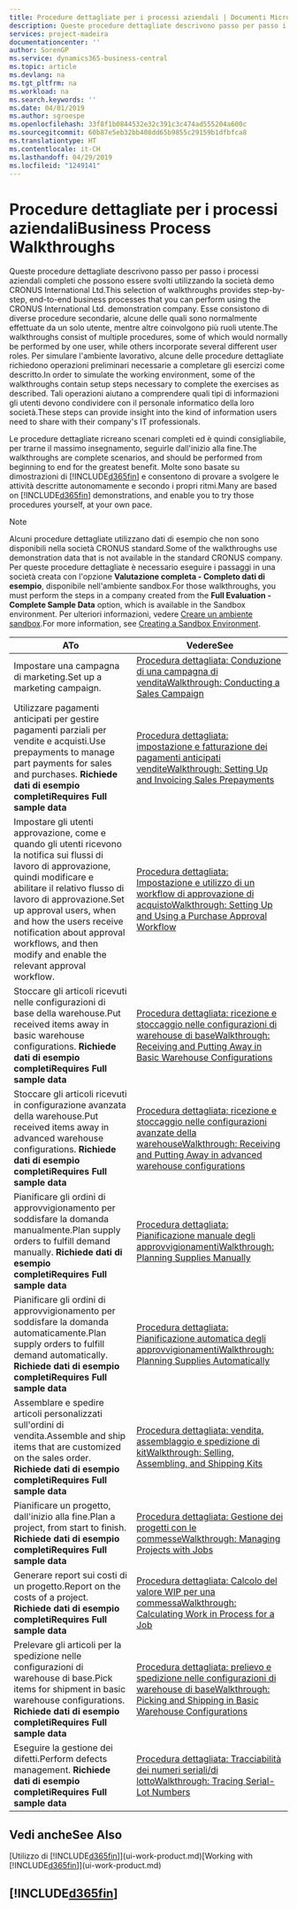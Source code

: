 ```yaml
---
title: Procedure dettagliate per i processi aziendali | Documenti Microsoft
description: Queste procedure dettagliate descrivono passo per passo i processi aziendali completi che possono essere svolti utilizzando la società demo CRONUS International Ltd. Esse consistono di diverse procedure secondarie, alcune delle quali sono normalmente effettuate da un solo utente, mentre altre coinvolgono più ruoli utente. Per simulare l'ambiente lavorativo, alcune delle procedure dettagliate richiedono operazioni preliminari necessarie a completare gli esercizi come descritto. Tali operazioni aiutano a comprendere quali tipi di informazioni gli utenti devono condividere con il personale informatico della loro società.
services: project-madeira
documentationcenter: ''
author: SorenGP
ms.service: dynamics365-business-central
ms.topic: article
ms.devlang: na
ms.tgt_pltfrm: na
ms.workload: na
ms.search.keywords: ''
ms.date: 04/01/2019
ms.author: sgroespe
ms.openlocfilehash: 33f8f1b0844532e32c391c3c474ad555204a600c
ms.sourcegitcommit: 60b87e5eb32bb408dd65b9855c29159b1dfbfca8
ms.translationtype: HT
ms.contentlocale: it-CH
ms.lasthandoff: 04/29/2019
ms.locfileid: "1249141"
---
```

# <a name="business-process-walkthroughs"></a><span data-ttu-id="07e7f-106">Procedure dettagliate per i processi aziendali</span><span class="sxs-lookup"><span data-stu-id="07e7f-106">Business Process Walkthroughs</span></span>
<span data-ttu-id="07e7f-107">Queste procedure dettagliate descrivono passo per passo i processi aziendali completi che possono essere svolti utilizzando la società demo CRONUS International Ltd.</span><span class="sxs-lookup"><span data-stu-id="07e7f-107">This selection of walkthroughs provides step-by-step, end-to-end business processes that you can perform using the CRONUS International Ltd. demonstration company.</span></span> <span data-ttu-id="07e7f-108">Esse consistono di diverse procedure secondarie, alcune delle quali sono normalmente effettuate da un solo utente, mentre altre coinvolgono più ruoli utente.</span><span class="sxs-lookup"><span data-stu-id="07e7f-108">The walkthroughs consist of multiple procedures, some of which would normally be performed by one user, while others incorporate several different user roles.</span></span> <span data-ttu-id="07e7f-109">Per simulare l'ambiente lavorativo, alcune delle procedure dettagliate richiedono operazioni preliminari necessarie a completare gli esercizi come descritto.</span><span class="sxs-lookup"><span data-stu-id="07e7f-109">In order to simulate the working environment, some of the walkthroughs contain setup steps necessary to complete the exercises as described.</span></span> <span data-ttu-id="07e7f-110">Tali operazioni aiutano a comprendere quali tipi di informazioni gli utenti devono condividere con il personale informatico della loro società.</span><span class="sxs-lookup"><span data-stu-id="07e7f-110">These steps can provide insight into the kind of information users need to share with their company's IT professionals.</span></span>  

 <span data-ttu-id="07e7f-111">Le procedure dettagliate ricreano scenari completi ed è quindi consigliabile, per trarne il massimo insegnamento, seguirle dall'inizio alla fine.</span><span class="sxs-lookup"><span data-stu-id="07e7f-111">The walkthroughs are complete scenarios, and should be performed from beginning to end for the greatest benefit.</span></span> <span data-ttu-id="07e7f-112">Molte sono basate su dimostrazioni di [!INCLUDE[d365fin](includes/d365fin_md.md)] e consentono di provare a svolgere le attività descritte autonomamente e secondo i propri ritmi.</span><span class="sxs-lookup"><span data-stu-id="07e7f-112">Many are based on [!INCLUDE[d365fin](includes/d365fin_md.md)] demonstrations, and enable you to try those procedures yourself, at your own pace.</span></span>  

> [!NOTE]
> <span data-ttu-id="07e7f-113">Alcuni procedure dettagliate utilizzano dati di esempio che non sono disponibili nella società CRONUS standard.</span><span class="sxs-lookup"><span data-stu-id="07e7f-113">Some of the walkthroughs use demonstration data that is not available in the standard CRONUS company.</span></span> <span data-ttu-id="07e7f-114">Per queste procedure dettagliate è necessario eseguire i passaggi in una società creata con l'opzione **Valutazione completa - Completo dati di esempio**, disponibile nell'ambiente sandbox.</span><span class="sxs-lookup"><span data-stu-id="07e7f-114">For those walkthroughs, you must perform the steps in a company created from the **Full Evaluation - Complete Sample Data** option, which is available in the Sandbox environment.</span></span> <span data-ttu-id="07e7f-115">Per ulteriori informazioni, vedere [Creare un ambiente sandbox](across-how-create-sandbox-environment.md).</span><span class="sxs-lookup"><span data-stu-id="07e7f-115">For more information, see [Creating a Sandbox Environment](across-how-create-sandbox-environment.md).</span></span>

|<span data-ttu-id="07e7f-116">A</span><span class="sxs-lookup"><span data-stu-id="07e7f-116">To</span></span>|<span data-ttu-id="07e7f-117">Vedere</span><span class="sxs-lookup"><span data-stu-id="07e7f-117">See</span></span>|  
|--------|---------|  
|<span data-ttu-id="07e7f-118">Impostare una campagna di marketing.</span><span class="sxs-lookup"><span data-stu-id="07e7f-118">Set up a marketing campaign.</span></span>|[<span data-ttu-id="07e7f-119">Procedura dettagliata: Conduzione di una campagna di vendita</span><span class="sxs-lookup"><span data-stu-id="07e7f-119">Walkthrough: Conducting a Sales Campaign</span></span>](walkthrough-conducting-a-sales-campaign.md)|  
|<span data-ttu-id="07e7f-120">Utilizzare pagamenti anticipati per gestire pagamenti parziali per vendite e acquisti.</span><span class="sxs-lookup"><span data-stu-id="07e7f-120">Use prepayments to manage part payments for sales and purchases.</span></span> <span data-ttu-id="07e7f-121">**Richiede dati di esempio completi**</span><span class="sxs-lookup"><span data-stu-id="07e7f-121">**Requires Full sample data**</span></span> |[<span data-ttu-id="07e7f-122">Procedura dettagliata: impostazione e fatturazione dei pagamenti anticipati vendite</span><span class="sxs-lookup"><span data-stu-id="07e7f-122">Walkthrough: Setting Up and Invoicing Sales Prepayments</span></span>](walkthrough-setting-up-and-invoicing-sales-prepayments.md)|  
|<span data-ttu-id="07e7f-123">Impostare gli utenti approvazione, come e quando gli utenti ricevono la notifica sui flussi di lavoro di approvazione, quindi modificare e abilitare il relativo flusso di lavoro di approvazione.</span><span class="sxs-lookup"><span data-stu-id="07e7f-123">Set up approval users, when and how the users receive notification about approval workflows, and then modify and enable the relevant approval workflow.</span></span>|[<span data-ttu-id="07e7f-124">Procedura dettagliata: Impostazione e utilizzo di un workflow di approvazione di acquisto</span><span class="sxs-lookup"><span data-stu-id="07e7f-124">Walkthrough: Setting Up and Using a Purchase Approval Workflow</span></span>](walkthrough-setting-up-and-using-a-purchase-approval-workflow.md)|  
|<span data-ttu-id="07e7f-125">Stoccare gli articoli ricevuti nelle configurazioni di base della warehouse.</span><span class="sxs-lookup"><span data-stu-id="07e7f-125">Put received items away in basic warehouse configurations.</span></span> <span data-ttu-id="07e7f-126">**Richiede dati di esempio completi**</span><span class="sxs-lookup"><span data-stu-id="07e7f-126">**Requires Full sample data**</span></span>|[<span data-ttu-id="07e7f-127">Procedura dettagliata: ricezione e stoccaggio nelle configurazioni di warehouse di base</span><span class="sxs-lookup"><span data-stu-id="07e7f-127">Walkthrough: Receiving and Putting Away in Basic Warehouse Configurations</span></span>](walkthrough-receiving-and-putting-away-in-basic-warehousing.md)|  
|<span data-ttu-id="07e7f-128">Stoccare gli articoli ricevuti in configurazione avanzata della warehouse.</span><span class="sxs-lookup"><span data-stu-id="07e7f-128">Put received items away in advanced warehouse configurations.</span></span> <span data-ttu-id="07e7f-129">**Richiede dati di esempio completi**</span><span class="sxs-lookup"><span data-stu-id="07e7f-129">**Requires Full sample data**</span></span>|[<span data-ttu-id="07e7f-130">Procedura dettagliata: ricezione e stoccaggio nelle configurazioni avanzate della warehouse</span><span class="sxs-lookup"><span data-stu-id="07e7f-130">Walkthrough: Receiving and Putting Away in advanced warehouse configurations</span></span>](walkthrough-receiving-and-putting-away-in-advanced-warehousing.md)|  
|<span data-ttu-id="07e7f-131">Pianificare gli ordini di approvvigionamento per soddisfare la domanda manualmente.</span><span class="sxs-lookup"><span data-stu-id="07e7f-131">Plan supply orders to fulfill demand manually.</span></span> <span data-ttu-id="07e7f-132">**Richiede dati di esempio completi**</span><span class="sxs-lookup"><span data-stu-id="07e7f-132">**Requires Full sample data**</span></span>|[<span data-ttu-id="07e7f-133">Procedura dettagliata: Pianificazione manuale degli approvvigionamenti</span><span class="sxs-lookup"><span data-stu-id="07e7f-133">Walkthrough: Planning Supplies Manually</span></span>](walkthrough-planning-supplies-manually.md)|  
|<span data-ttu-id="07e7f-134">Pianificare gli ordini di approvvigionamento per soddisfare la domanda automaticamente.</span><span class="sxs-lookup"><span data-stu-id="07e7f-134">Plan supply orders to fulfill demand automatically.</span></span> <span data-ttu-id="07e7f-135">**Richiede dati di esempio completi**</span><span class="sxs-lookup"><span data-stu-id="07e7f-135">**Requires Full sample data**</span></span>|[<span data-ttu-id="07e7f-136">Procedura dettagliata: Pianificazione automatica degli approvvigionamenti</span><span class="sxs-lookup"><span data-stu-id="07e7f-136">Walkthrough: Planning Supplies Automatically</span></span>](walkthrough-planning-supplies-automatically.md)|  
|<span data-ttu-id="07e7f-137">Assemblare e spedire articoli personalizzati sull'ordini di vendita.</span><span class="sxs-lookup"><span data-stu-id="07e7f-137">Assemble and ship items that are customized on the sales order.</span></span> <span data-ttu-id="07e7f-138">**Richiede dati di esempio completi**</span><span class="sxs-lookup"><span data-stu-id="07e7f-138">**Requires Full sample data**</span></span>|[<span data-ttu-id="07e7f-139">Procedura dettagliata: vendita, assemblaggio e spedizione di kit</span><span class="sxs-lookup"><span data-stu-id="07e7f-139">Walkthrough: Selling, Assembling, and Shipping Kits</span></span>](walkthrough-selling-assembling-and-shipping-kits.md)|  
|<span data-ttu-id="07e7f-140">Pianificare un progetto, dall'inizio alla fine.</span><span class="sxs-lookup"><span data-stu-id="07e7f-140">Plan a project, from start to finish.</span></span> <span data-ttu-id="07e7f-141">**Richiede dati di esempio completi**</span><span class="sxs-lookup"><span data-stu-id="07e7f-141">**Requires Full sample data**</span></span>|[<span data-ttu-id="07e7f-142">Procedura dettagliata: Gestione dei progetti con le commesse</span><span class="sxs-lookup"><span data-stu-id="07e7f-142">Walkthrough: Managing Projects with Jobs</span></span>](walkthrough-managing-projects-with-jobs.md)|  
|<span data-ttu-id="07e7f-143">Generare report sui costi di un progetto.</span><span class="sxs-lookup"><span data-stu-id="07e7f-143">Report on the costs of a project.</span></span> <span data-ttu-id="07e7f-144">**Richiede dati di esempio completi**</span><span class="sxs-lookup"><span data-stu-id="07e7f-144">**Requires Full sample data**</span></span>|[<span data-ttu-id="07e7f-145">Procedura dettagliata: Calcolo del valore WIP per una commessa</span><span class="sxs-lookup"><span data-stu-id="07e7f-145">Walkthrough: Calculating Work in Process for a Job</span></span>](walkthrough-calculating-work-in-process-for-a-job.md)|  
|<span data-ttu-id="07e7f-146">Prelevare gli articoli per la spedizione nelle configurazioni di warehouse di base.</span><span class="sxs-lookup"><span data-stu-id="07e7f-146">Pick items for shipment in basic warehouse configurations.</span></span> <span data-ttu-id="07e7f-147">**Richiede dati di esempio completi**</span><span class="sxs-lookup"><span data-stu-id="07e7f-147">**Requires Full sample data**</span></span>|[<span data-ttu-id="07e7f-148">Procedura dettagliata: prelievo e spedizione nelle configurazioni di warehouse di base</span><span class="sxs-lookup"><span data-stu-id="07e7f-148">Walkthrough: Picking and Shipping in Basic Warehouse Configurations</span></span>](walkthrough-picking-and-shipping-in-basic-warehousing.md)|  
|<span data-ttu-id="07e7f-149">Eseguire la gestione dei difetti.</span><span class="sxs-lookup"><span data-stu-id="07e7f-149">Perform defects management.</span></span> <span data-ttu-id="07e7f-150">**Richiede dati di esempio completi**</span><span class="sxs-lookup"><span data-stu-id="07e7f-150">**Requires Full sample data**</span></span>|[<span data-ttu-id="07e7f-151">Procedura dettagliata: Tracciabilità dei numeri seriali/di lotto</span><span class="sxs-lookup"><span data-stu-id="07e7f-151">Walkthrough: Tracing Serial-Lot Numbers</span></span>](walkthrough-tracing-serial-lot-numbers.md)|  

## <a name="see-also"></a><span data-ttu-id="07e7f-152">Vedi anche</span><span class="sxs-lookup"><span data-stu-id="07e7f-152">See Also</span></span>
<span data-ttu-id="07e7f-153">[Utilizzo di [!INCLUDE[d365fin](includes/d365fin_md.md)]](ui-work-product.md)</span><span class="sxs-lookup"><span data-stu-id="07e7f-153">[Working with [!INCLUDE[d365fin](includes/d365fin_md.md)]](ui-work-product.md)</span></span>  

## [!INCLUDE[d365fin](includes/free_trial_md.md)]  
